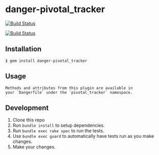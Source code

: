 # danger-pivotal_tracker
[![Build Status](https://travis-ci.com/kevnm67/danger-pivotal_tracker.svg?branch=master)](https://travis-ci.com/kevnm67/danger-pivotal_tracker)

[![Build Status](https://travis-ci.com/kevnm67/danger-pivotal_tracker.svg?branch=develop)](https://travis-ci.com/kevnm67/danger-pivotal_tracker)

## Installation

    $ gem install danger-pivotal_tracker

## Usage

    Methods and attributes from this plugin are available in
    your `Dangerfile` under the `pivotal_tracker` namespace.

## Development

1. Clone this repo
2. Run `bundle install` to setup dependencies.
3. Run `bundle exec rake spec` to run the tests.
4. Use `bundle exec guard` to automatically have tests run as you make changes.
5. Make your changes.
